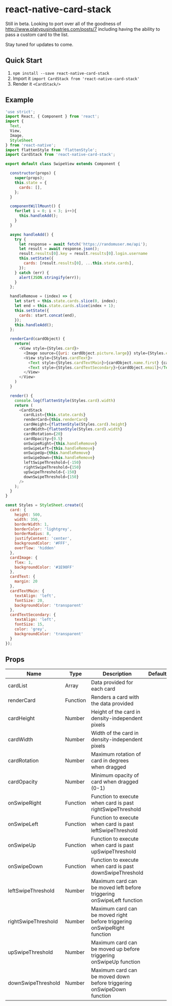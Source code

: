 # react-native-card-stack

Still in beta. Looking to port over all of the goodness of http://www.platypusindustries.com/posts/7 including having the ability to pass a custom card to the list.

Stay tuned for updates to come.

## Quick Start
1. `npm install --save react-native-card-stack`
2. Import it `import CardStack from 'react-native-card-stack'`
3. Render it `<CardStack/>`

## Example
```javascript
'use strict';
import React, { Component } from 'react';
import {
  Text,
  View,
  Image,
  StyleSheet
} from 'react-native';
import flattenStyle from 'flattenStyle';
import CardStack from 'react-native-card-stack';

export default class SwipeView extends Component {

  constructor(props) {
    super(props);
    this.state = {
      cards: [],
    };
  }

  componentWillMount() {
    for(let i = 0; i < 3; i++){
      this.handleAdd();
    }
  }

  async handleAdd() {
    try {
      let response = await fetch('https://randomuser.me/api');
      let result = await response.json();
      result.results[0].key = result.results[0].login.username
      this.setState({
        cards: [result.results[0], ...this.state.cards],
      });
    } catch (err) {
      alert(JSON.stringify(err));
    }
  };

  handleRemove = (index) => {
    let start = this.state.cards.slice(0, index);
    let end = this.state.cards.slice(index + 1);
    this.setState({
      cards: start.concat(end),
    });
    this.handleAdd();
  };

  renderCard(cardObject) {
    return(
      <View style={Styles.card}>
        <Image source={{uri: cardObject.picture.large}} style={Styles.cardImage}/>
        <View style={Styles.cardText}>
          <Text style={Styles.cardTextMain}>{cardObject.name.first} {cardObject.name.last}</Text>
          <Text style={Styles.cardTextSecondary}>{cardObject.email}</Text>
        </View>
      </View>
    )
  }

  render() {
    console.log(flattenStyle(Styles.card).width)
    return (
      <CardStack
        cardList={this.state.cards}
        renderCard={this.renderCard}
        cardHeight={flattenStyle(Styles.card).height}
        cardWidth={flattenStyle(Styles.card).width}
        cardRotation={20}
        cardOpacity={0.5}
        onSwipeRight={this.handleRemove}
        onSwipeLeft={this.handleRemove}
        onSwipeUp={this.handleRemove}
        onSwipeDown={this.handleRemove}
        leftSwipeThreshold={-150}
        rightSwipeThreshold={150}
        upSwipeThreshold={-150}
        downSwipeThreshold={150}
      />
    );
  }
}

const Styles = StyleSheet.create({
  card: {
    height: 500,
    width: 350,
    borderWidth: 1,
    borderColor: 'lightgrey',
    borderRadius: 8,
    justifyContent: 'center',
    backgroundColor: '#FFF',
    overflow: 'hidden'
  },
  cardImage: {
    flex: 1,
    backgroundColor: '#1E90FF'
  },
  cardText: {
    margin: 20
  },
  cardTextMain: {
    textAlign: 'left',
    fontSize: 20,
    backgroundColor: 'transparent'
  },
  cardTextSecondary: {
    textAlign: 'left',
    fontSize: 15,
    color: 'grey',
    backgroundColor: 'transparent'
  }
});
```

## Props

| Name              | Type     | Description                                                 | Default      |
|-------------------|----------|-------------------------------------------------------------|--------------|
| cardList          | Array    | Data provided for each card                                 |              |
| renderCard        | Function | Renders a card with the data provided                       |              |
| cardHeight        | Number   | Height of the card in density-independent pixels            |              |
| cardWidth         | Number   | Width of the card in density-independent pixels             |              |
| cardRotation      | Number   | Maximum rotation of card in degrees when dragged            |              |
| cardOpacity       | Number   | Minimum opacity of card when dragged (0-1)                  |              |
| onSwipeRight      | Function | Function to execute when card is past rightSwipeThreshold   |              |
| onSwipeLeft       | Function | Function to execute when card is past leftSwipeThreshold    |              |
| onSwipeUp         | Function | Function to execute when card is past upSwipeThreshold      |              |
| onSwipeDown       | Function | Function to execute when card is past downSwipeThreshold    |              |
| leftSwipeThreshold | Number   | Maximum card can be moved left before triggering onSwipeLeft function |             |
| rightSwipeThreshold | Number  | Maximum card can be moved right before triggering onSwipeRight function |             |
| upSwipeThreshold  | Number   | Maximum card can be moved up before triggering onSwipeUp function |             |
| downSwipeThreshold | Number   | Maximum card can be moved down before triggering onSwipeDown function |             |
